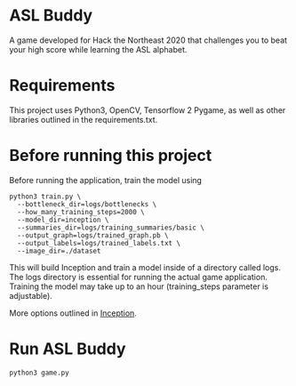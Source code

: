 # ASL Buddy
A game developed for Hack the Northeast 2020 that challenges you to beat your high score while learning the ASL alphabet.

# Requirements
This project uses Python3, OpenCV, Tensorflow 2 Pygame, as well as other libraries outlined in the requirements.txt.

# Before running this project
Before running the application, train the model using 
```
python3 train.py \
  --bottleneck_dir=logs/bottlenecks \
  --how_many_training_steps=2000 \
  --model_dir=inception \
  --summaries_dir=logs/training_summaries/basic \
  --output_graph=logs/trained_graph.pb \
  --output_labels=logs/trained_labels.txt \
  --image_dir=./dataset
```
This will build Inception and train a model inside of a directory called logs. The logs directory is essential for running the actual game application. Training the model may take up to an hour (training_steps parameter is adjustable).

More options outlined in [Inception](https://github.com/tensorflow/models/blob/master/research/inception/README.md).



# Run ASL Buddy
```
python3 game.py
```



